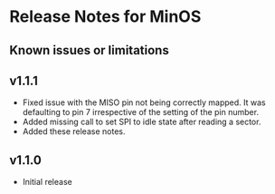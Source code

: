 # Release Notes for MinOS

## Known issues or limitations

## v1.1.1

- Fixed issue with the MISO pin not being correctly mapped. It was defaulting to pin 7 irrespective of the setting of the pin number.
- Added missing call to set SPI to idle state after reading a sector.
- Added these release notes.

## v1.1.0

- Initial release
